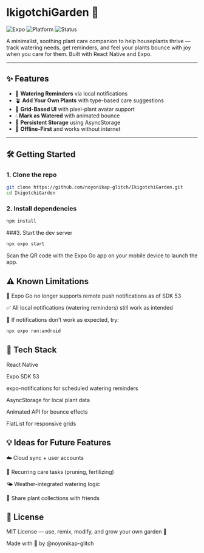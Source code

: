 # IkigotchiGarden 🌱 

![Expo](https://img.shields.io/badge/Expo-SDK%2053-blueviolet)
![Platform](https://img.shields.io/badge/Platform-Android%20%7C%20iOS-green)
![Status](https://img.shields.io/badge/Status-Prototype-blue)

A minimalist, soothing plant care companion to help houseplants thrive — track watering needs, get reminders, and feel your plants bounce with joy when you care for them. Built with React Native and Expo.

---

## ✨ Features

- 📅 **Watering Reminders** via local notifications
- 🪴 **Add Your Own Plants** with type-based care suggestions
- 🎨 **Grid-Based UI** with pixel-plant avatar support
- 💧 **Mark as Watered** with animated bounce
- 🧠 **Persistent Storage** using AsyncStorage
- 🔔 **Offline-First** and works without internet

---

## 🛠️ Getting Started

### 1. Clone the repo

```bash
git clone https://github.com/noyonikap-glitch/IkigotchiGarden.git
cd IkigotchiGarden
```
### 2. Install dependencies
```bash
npm install
```

###3. Start the dev server
```bash
npx expo start
```

Scan the QR code with the Expo Go app on your mobile device to launch the app.

## ⚠️ Known Limitations

🔕 Expo Go no longer supports remote push notifications as of SDK 53

✅ All local notifications (watering reminders) still work as intended

🔧 If notifications don't work as expected, try:

```bash
npx expo run:android
```

## 🧩 Tech Stack

React Native

Expo SDK 53

expo-notifications for scheduled watering reminders

AsyncStorage for local plant data

Animated API for bounce effects

FlatList for responsive grids


## 💡 Ideas for Future Features

☁️ Cloud sync + user accounts

🔄 Recurring care tasks (pruning, fertilizing)

🌤 Weather-integrated watering logic

👯 Share plant collections with friends

## 📄 License
MIT License — use, remix, modify, and grow your own garden 🌱

Made with 💚 by @noyonikap-glitch



